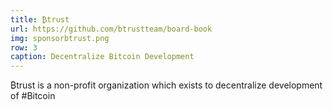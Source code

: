 ```yaml
---
title: ₿trust
url: https://github.com/btrustteam/board-book
img: sponsorbtrust.png
row: 3
caption: Decentralize Bitcoin Development
---
```


₿trust is a non-profit organization which exists to decentralize development of #Bitcoin